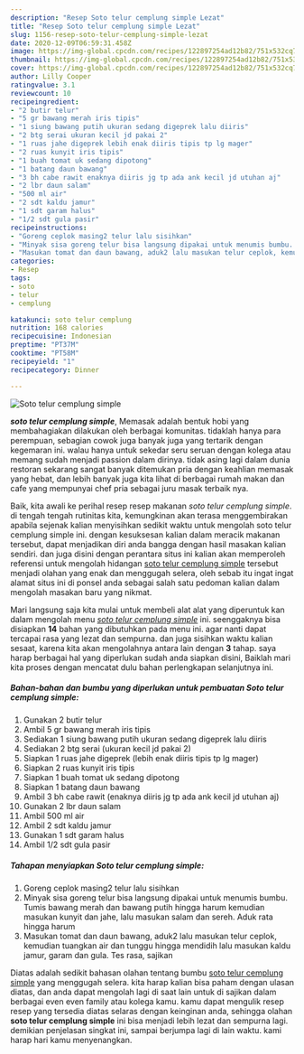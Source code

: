 ```yaml
---
description: "Resep Soto telur cemplung simple Lezat"
title: "Resep Soto telur cemplung simple Lezat"
slug: 1156-resep-soto-telur-cemplung-simple-lezat
date: 2020-12-09T06:59:31.458Z
image: https://img-global.cpcdn.com/recipes/122897254ad12b82/751x532cq70/soto-telur-cemplung-simple-foto-resep-utama.jpg
thumbnail: https://img-global.cpcdn.com/recipes/122897254ad12b82/751x532cq70/soto-telur-cemplung-simple-foto-resep-utama.jpg
cover: https://img-global.cpcdn.com/recipes/122897254ad12b82/751x532cq70/soto-telur-cemplung-simple-foto-resep-utama.jpg
author: Lilly Cooper
ratingvalue: 3.1
reviewcount: 10
recipeingredient:
- "2 butir telur"
- "5 gr bawang merah iris tipis"
- "1 siung bawang putih ukuran sedang digeprek lalu diiris"
- "2 btg serai ukuran kecil jd pakai 2"
- "1 ruas jahe digeprek lebih enak diiris tipis tp lg mager"
- "2 ruas kunyit iris tipis"
- "1 buah tomat uk sedang dipotong"
- "1 batang daun bawang"
- "3 bh cabe rawit enaknya diiris jg tp ada ank kecil jd utuhan aj"
- "2 lbr daun salam"
- "500 ml air"
- "2 sdt kaldu jamur"
- "1 sdt garam halus"
- "1/2 sdt gula pasir"
recipeinstructions:
- "Goreng ceplok masing2 telur lalu sisihkan"
- "Minyak sisa goreng telur bisa langsung dipakai untuk menumis bumbu. Tumis bawang merah dan bawang putih hingga harum kemudian masukan kunyit dan jahe, lalu masukan salam dan sereh. Aduk rata hingga harum"
- "Masukan tomat dan daun bawang, aduk2 lalu masukan telur ceplok, kemudian tuangkan air dan tunggu hingga mendidih lalu masukan kaldu jamur, garam dan gula. Tes rasa, sajikan"
categories:
- Resep
tags:
- soto
- telur
- cemplung

katakunci: soto telur cemplung 
nutrition: 168 calories
recipecuisine: Indonesian
preptime: "PT37M"
cooktime: "PT58M"
recipeyield: "1"
recipecategory: Dinner

---
```



![Soto telur cemplung simple](https://img-global.cpcdn.com/recipes/122897254ad12b82/751x532cq70/soto-telur-cemplung-simple-foto-resep-utama.jpg)

<b><i>soto telur cemplung simple</i></b>, Memasak adalah bentuk hobi yang membahagiakan dilakukan oleh berbagai komunitas. tidaklah hanya para perempuan, sebagian cowok juga banyak juga yang tertarik dengan kegemaran ini. walau hanya untuk sekedar seru seruan dengan kolega atau memang sudah menjadi passion dalam dirinya. tidak asing lagi dalam dunia restoran sekarang sangat banyak ditemukan pria dengan keahlian memasak yang hebat, dan lebih banyak juga kita lihat di berbagai rumah makan dan cafe yang mempunyai chef pria sebagai juru masak terbaik nya.



Baik, kita awali ke perihal resep resep makanan <i>soto telur cemplung simple</i>. di tengah tengah rutinitas kita, kemungkinan akan terasa menggembirakan apabila sejenak kalian menyisihkan sedikit waktu untuk mengolah soto telur cemplung simple ini. dengan kesuksesan kalian dalam meracik makanan tersebut, dapat menjadikan diri anda bangga dengan hasil masakan kalian sendiri. dan juga disini dengan perantara situs ini kalian akan memperoleh referensi untuk mengolah hidangan <u>soto telur cemplung simple</u> tersebut menjadi olahan yang enak dan menggugah selera, oleh sebab itu ingat ingat alamat situs ini di ponsel anda sebagai salah satu pedoman kalian dalam mengolah masakan baru yang nikmat.


Mari langsung saja kita mulai untuk membeli alat alat yang diperuntuk kan dalam mengolah menu <u><i>soto telur cemplung simple</i></u> ini. seenggaknya bisa disiapkan <b>14</b> bahan yang dibutuhkan pada menu ini. agar nanti dapat tercapai rasa yang lezat dan sempurna. dan juga sisihkan waktu kalian sesaat, karena kita akan mengolahnya antara lain dengan <b>3</b> tahap. saya harap berbagai hal yang diperlukan sudah anda siapkan disini, Baiklah mari kita proses dengan mencatat dulu bahan perlengkapan selanjutnya ini.

<!--inarticleads1-->

##### Bahan-bahan dan bumbu yang diperlukan untuk pembuatan Soto telur cemplung simple:

1. Gunakan 2 butir telur
1. Ambil 5 gr bawang merah iris tipis
1. Sediakan 1 siung bawang putih ukuran sedang digeprek lalu diiris
1. Sediakan 2 btg serai (ukuran kecil jd pakai 2)
1. Siapkan 1 ruas jahe digeprek (lebih enak diiris tipis tp lg mager)
1. Siapkan 2 ruas kunyit iris tipis
1. Siapkan 1 buah tomat uk sedang dipotong
1. Siapkan 1 batang daun bawang
1. Ambil 3 bh cabe rawit (enaknya diiris jg tp ada ank kecil jd utuhan aj)
1. Gunakan 2 lbr daun salam
1. Ambil 500 ml air
1. Ambil 2 sdt kaldu jamur
1. Gunakan 1 sdt garam halus
1. Ambil 1/2 sdt gula pasir




<!--inarticleads2-->

##### Tahapan menyiapkan Soto telur cemplung simple:

1. Goreng ceplok masing2 telur lalu sisihkan
1. Minyak sisa goreng telur bisa langsung dipakai untuk menumis bumbu. Tumis bawang merah dan bawang putih hingga harum kemudian masukan kunyit dan jahe, lalu masukan salam dan sereh. Aduk rata hingga harum
1. Masukan tomat dan daun bawang, aduk2 lalu masukan telur ceplok, kemudian tuangkan air dan tunggu hingga mendidih lalu masukan kaldu jamur, garam dan gula. Tes rasa, sajikan




Diatas adalah sedikit bahasan olahan tentang bumbu <u>soto telur cemplung simple</u> yang menggugah selera. kita harap kalian bisa paham dengan ulasan diatas, dan anda dapat mengolah lagi di saat lain untuk di sajikan dalam berbagai even even family atau kolega kamu. kamu dapat mengulik resep resep yang tersedia diatas selaras dengan keinginan anda, sehingga olahan <b>soto telur cemplung simple</b> ini bisa menjadi lebih lezat dan sempurna lagi. demikian penjelasan singkat ini, sampai berjumpa lagi di lain waktu. kami harap hari kamu menyenangkan.
